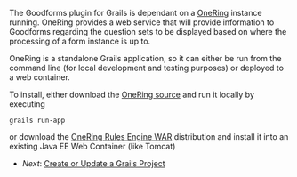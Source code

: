 The Goodforms plugin for Grails is dependant on a [OneRing]() instance running.  OneRing provides a web service
that will provide information to Goodforms regarding the question sets to be displayed based on where the processing
of a form instance is up to.

OneRing is a standalone Grails application, so it can either be run from the command line (for local development and testing
purposes) or deployed to a web container.

To install,  either download the [OneRing source](https://github.com/pmcneil/One-Ring) and run it locally by executing

    grails run-app

or download the [OneRing Rules Engine WAR](http://nerderg.com/media/show/1295?file=rulesEngine-0.7.war) distribution and install it
into an existing Java EE Web Container (like Tomcat)

* _Next_: [Create or Update a Grails Project](##03-CreateOrUpdateGrailsProject.md##)